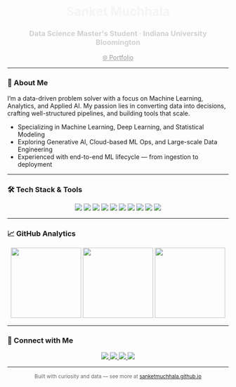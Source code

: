 <h1 align="center" style="color: #f5f5f5;">Sanket Muchhala</h1>
<h3 align="center" style="color: #d0d0d0;">Data Science Master's Student · Indiana University Bloomington</h3>

<p align="center">
  <a href="https://sanketmuchhala.github.io" target="_blank" style="color:#999;">🌐 Portfolio</a>
</p>

---

### 🧠 About Me

I’m a data-driven problem solver with a focus on Machine Learning, Analytics, and Applied AI. My passion lies in converting data into decisions, crafting well-structured pipelines, and building tools that scale.

- Specializing in Machine Learning, Deep Learning, and Statistical Modeling
- Exploring Generative AI, Cloud-based ML Ops, and Large-scale Data Engineering
- Experienced with end-to-end ML lifecycle — from ingestion to deployment

---

### 🛠 Tech Stack & Tools

<p align="center">
  <img src="https://img.shields.io/badge/Python-FFD43B?style=for-the-badge&logo=python&logoColor=black"/>
  <img src="https://img.shields.io/badge/R-276DC3?style=for-the-badge&logo=r&logoColor=white"/>
  <img src="https://img.shields.io/badge/Java-ED8B00?style=for-the-badge&logo=java&logoColor=white"/>
  <img src="https://img.shields.io/badge/Django-092E20?style=for-the-badge&logo=django&logoColor=white"/>
  <img src="https://img.shields.io/badge/Flask-000000?style=for-the-badge&logo=flask&logoColor=white"/>
  <img src="https://img.shields.io/badge/PostgreSQL-4169E1?style=for-the-badge&logo=postgresql&logoColor=white"/>
  <img src="https://img.shields.io/badge/AWS-232F3E?style=for-the-badge&logo=amazon-aws&logoColor=white"/>
  <img src="https://img.shields.io/badge/Git-F05033?style=for-the-badge&logo=git&logoColor=white"/>
  <img src="https://img.shields.io/badge/Linux-FCC624?style=for-the-badge&logo=linux&logoColor=black"/>
  <img src="https://img.shields.io/badge/Heroku-430098?style=for-the-badge&logo=heroku&logoColor=white"/>
</p>

---

### 📈 GitHub Analytics

<p align="center">
  <img src="https://github-readme-stats.vercel.app/api?username=sanketmuchhala&show_icons=true&theme=tokyonight&count_private=true" height="160em" />
  <img src="https://github-readme-streak-stats.herokuapp.com/?user=sanketmuchhala&theme=tokyonight&hide_border=false" height="160em" />
  <img src="https://github-readme-stats.vercel.app/api/top-langs/?username=sanketmuchhala&layout=compact&theme=tokyonight&langs_count=8" height="160em"/>
</p>

---

### 🧭 Connect with Me

<p align="center">
  <a href="https://www.linkedin.com/in/sanketmuchhala/" target="_blank">
    <img src="https://img.shields.io/badge/LinkedIn-0A66C2?style=for-the-badge&logo=linkedin&logoColor=white"/>
  </a>
  <a href="https://twitter.com/sanketmuchhala" target="_blank">
    <img src="https://img.shields.io/badge/Twitter-1DA1F2?style=for-the-badge&logo=twitter&logoColor=white"/>
  </a>
  <a href="https://www.instagram.com/sanket.muchhala/" target="_blank">
    <img src="https://img.shields.io/badge/Instagram-833AB4?style=for-the-badge&logo=instagram&logoColor=white"/>
  </a>
  <a href="https://github.com/sanketmuchhala" target="_blank">
    <img src="https://img.shields.io/badge/GitHub-171515?style=for-the-badge&logo=github&logoColor=white"/>
  </a>
</p>

---

<p align="center" style="color:#666;"><sub>Built with curiosity and data — see more at <a href="https://sanketmuchhala.github.io" target="_blank">sanketmuchhala.github.io</a></sub></p>
